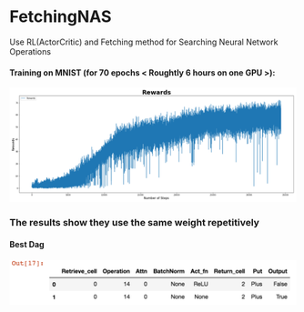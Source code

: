 # FetchingNAS
Use RL(ActorCritic) and Fetching method for Searching Neural Network Operations

#### Training on MNIST (for 70 epochs < Roughtly 6 hours on one GPU >):

![](https://github.com/ChihchengHsieh/FetchingNAS/blob/master/imgs/Train_Hist_Rewards.png)

### The results show they use the same weight repetitively
#### Best Dag
![](https://github.com/ChihchengHsieh/FetchingNAS/blob/master/imgs/Best%20dags.png)

